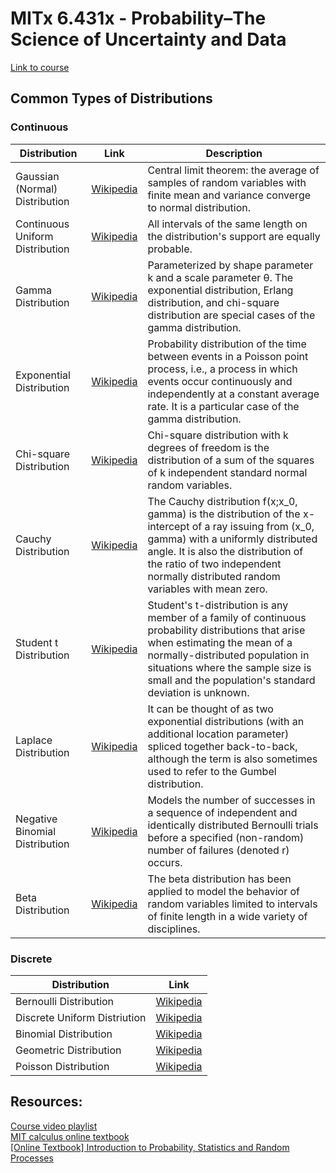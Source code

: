 # MITx 6.431x - Probability–The Science of Uncertainty and Data

[Link to course](https://learning.edx.org/course/course-v1:MITx+6.431x+2T2021/home)

## Common Types of Distributions
### Continuous
Distribution | Link | Description 
------------ | ------------- | -------------
Gaussian (Normal) Distribution | [Wikipedia](https://en.wikipedia.org/wiki/Normal_distribution) | Central limit theorem: the average of samples of random variables with finite mean and variance converge to normal distribution.
Continuous Uniform Distribution | [Wikipedia](https://en.wikipedia.org/wiki/Continuous_uniform_distribution) | All intervals of the same length on the distribution's support are equally probable.
Gamma Distribution | [Wikipedia](https://en.wikipedia.org/wiki/Gamma_distribution) | Parameterized by shape parameter k and a scale parameter θ. The exponential distribution, Erlang distribution, and chi-square distribution are special cases of the gamma distribution.
Exponential Distribution | [Wikipedia](https://en.wikipedia.org/wiki/Exponential_distribution) | Probability distribution of the time between events in a Poisson point process, i.e., a process in which events occur continuously and independently at a constant average rate. It is a particular case of the gamma distribution. 
Chi-square Distribution | [Wikipedia](https://en.wikipedia.org/wiki/Chi-square_distribution) | Chi-square distribution with k degrees of freedom is the distribution of a sum of the squares of k independent standard normal random variables.
Cauchy Distribution | [Wikipedia](https://en.wikipedia.org/wiki/Cauchy_distribution) | The Cauchy distribution f(x;x_0, gamma) is the distribution of the x-intercept of a ray issuing from (x_0, gamma) with a uniformly distributed angle. It is also the distribution of the ratio of two independent normally distributed random variables with mean zero.
Student t Distribution | [Wikipedia](https://en.wikipedia.org/wiki/Student%27s_t-distribution) | Student's t-distribution is any member of a family of continuous probability distributions that arise when estimating the mean of a normally-distributed population in situations where the sample size is small and the population's standard deviation is unknown.
Laplace Distribution| [Wikipedia](https://en.wikipedia.org/wiki/Laplace_distribution) | It can be thought of as two exponential distributions (with an additional location parameter) spliced together back-to-back, although the term is also sometimes used to refer to the Gumbel distribution. 
Negative Binomial Distribution | [Wikipedia](https://en.wikipedia.org/wiki/Negative_binomial_distribution) | Models the number of successes in a sequence of independent and identically distributed Bernoulli trials before a specified (non-random) number of failures (denoted r) occurs.
Beta Distribution | [Wikipedia](https://en.wikipedia.org/wiki/Beta_distribution) | The beta distribution has been applied to model the behavior of random variables limited to intervals of finite length in a wide variety of disciplines.

### Discrete
Distribution | Link
------------ | -------------
Bernoulli Distribution | [Wikipedia](https://en.wikipedia.org/wiki/Bernoulli_distribution)
Discrete Uniform Distriution | [Wikipedia](https://en.wikipedia.org/wiki/Discrete_uniform_distribution)
Binomial Distribution | [Wikipedia](https://en.wikipedia.org/wiki/Binomial_distribution)
Geometric Distribution | [Wikipedia](https://en.wikipedia.org/wiki/Geometric_distribution)
Poisson Distribution | [Wikipedia](https://en.wikipedia.org/wiki/Poisson_distribution)


## Resources:
[Course video playlist](https://www.youtube.com/playlist?list=PLUl4u3cNGP60hI9ATjSFgLZpbNJ7myAg6) <br>
[MIT calculus online textbook](https://ocw.mit.edu/resources/res-18-001-calculus-online-textbook-spring-2005/textbook/) <br>
[[Online Textbook] Introduction to Probability, Statistics and Random Processes](https://www.probabilitycourse.com/) <br>
